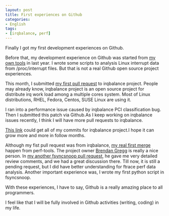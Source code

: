 ```yaml
---
layout: post
title: First experiences on Github
categories:
- English
tags:
- [irqbalance, perf]
---
```


Finally I got my first development experiences on Github.

Before that, my development experience on Github was started from [my own tools](https://github.com/yangoliver/mytools/commits?author=yangoliver) in last year. I wrote some scripts to analysis Linux interrupt data from /proc/interrupt files.  But that is not a real Github open source project experiences.

This month, I submitted [my first pull request](https://github.com/Irqbalance/irqbalance/pull/14) to irqbalance project. People may already know, irqbalance project is an open source project for distribute irq work load among a multiple cores system. Most of Linux distributions, RHEL, Fedora, Centos, SUSE Linux are using it.

I ran into a performance issue caused by irqbalance PCI classification bug. Then I submitted this patch via Github.As I keep working on irqbalance issues recently, I think I will have more pull requests to irqbalance. 

[This link](https://github.com/Irqbalance/irqbalance/commits?author=yangoliver) could get all of my commits for irqbalance project.I hope it can grow more and more in follow months.

Although my fist pull request was from irqbalance, [my real first merge](https://github.com/brendangregg/perf-tools/pull/17) happen from perf-tools. The project owner [Brendan Gregg](http://www.brendangregg.com) is really a nice person. In [my another fsyncsnoop pull request](https://github.com/brendangregg/perf-tools/pull/18), he gave me very detailed review comments, and we had a great discussion there. Till now, it is still a pending request, but I did have better understanding for ftrace perf data analysis. Another important experience was, I wrote my first python script in fsyncsnoop. 

With these experiences, I have to say, Github is a really amazing place to all programmers. 

I feel like that I will be fully involved in Github activities (writing, coding) in my life.
